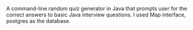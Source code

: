 A command-line random quiz generator in Java that prompts user 
for the correct answers to basic Java interview questions. I used Map interface,
postgres as the database. 
